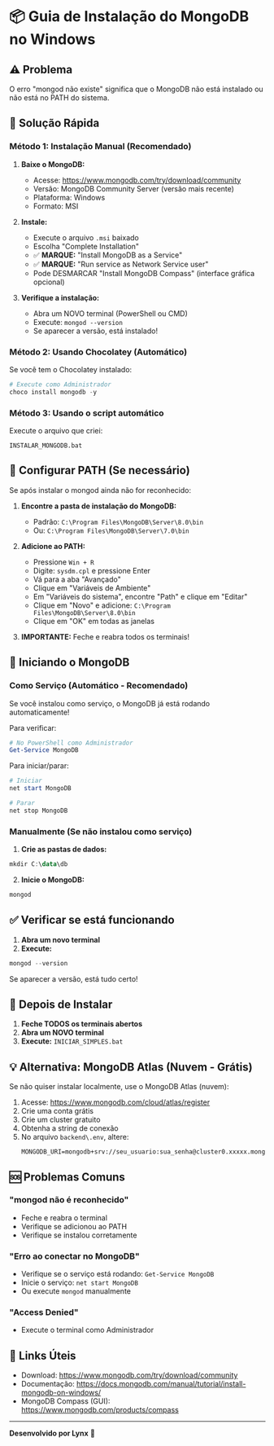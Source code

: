 # 📦 Guia de Instalação do MongoDB no Windows

## ⚠️ Problema
O erro "mongod não existe" significa que o MongoDB não está instalado ou não está no PATH do sistema.

## 🔧 Solução Rápida

### Método 1: Instalação Manual (Recomendado)

1. **Baixe o MongoDB:**
   - Acesse: https://www.mongodb.com/try/download/community
   - Versão: MongoDB Community Server (versão mais recente)
   - Plataforma: Windows
   - Formato: MSI

2. **Instale:**
   - Execute o arquivo `.msi` baixado
   - Escolha "Complete Installation"
   - ✅ **MARQUE:** "Install MongoDB as a Service"
   - ✅ **MARQUE:** "Run service as Network Service user"
   - Pode DESMARCAR "Install MongoDB Compass" (interface gráfica opcional)

3. **Verifique a instalação:**
   - Abra um NOVO terminal (PowerShell ou CMD)
   - Execute: `mongod --version`
   - Se aparecer a versão, está instalado!

### Método 2: Usando Chocolatey (Automático)

Se você tem o Chocolatey instalado:

```powershell
# Execute como Administrador
choco install mongodb -y
```

### Método 3: Usando o script automático

Execute o arquivo que criei:
```
INSTALAR_MONGODB.bat
```

## 🎯 Configurar PATH (Se necessário)

Se após instalar o mongod ainda não for reconhecido:

1. **Encontre a pasta de instalação do MongoDB:**
   - Padrão: `C:\Program Files\MongoDB\Server\8.0\bin`
   - Ou: `C:\Program Files\MongoDB\Server\7.0\bin`

2. **Adicione ao PATH:**
   - Pressione `Win + R`
   - Digite: `sysdm.cpl` e pressione Enter
   - Vá para a aba "Avançado"
   - Clique em "Variáveis de Ambiente"
   - Em "Variáveis do sistema", encontre "Path" e clique em "Editar"
   - Clique em "Novo" e adicione: `C:\Program Files\MongoDB\Server\8.0\bin`
   - Clique em "OK" em todas as janelas

3. **IMPORTANTE:** Feche e reabra todos os terminais!

## 🚀 Iniciando o MongoDB

### Como Serviço (Automático - Recomendado)

Se você instalou como serviço, o MongoDB já está rodando automaticamente!

Para verificar:
```powershell
# No PowerShell como Administrador
Get-Service MongoDB
```

Para iniciar/parar:
```powershell
# Iniciar
net start MongoDB

# Parar
net stop MongoDB
```

### Manualmente (Se não instalou como serviço)

1. **Crie as pastas de dados:**
```powershell
mkdir C:\data\db
```

2. **Inicie o MongoDB:**
```powershell
mongod
```

## ✅ Verificar se está funcionando

1. **Abra um novo terminal**
2. **Execute:**
```powershell
mongod --version
```

Se aparecer a versão, está tudo certo!

## 🔄 Depois de Instalar

1. **Feche TODOS os terminais abertos**
2. **Abra um NOVO terminal**
3. **Execute:** `INICIAR_SIMPLES.bat`

## 💡 Alternativa: MongoDB Atlas (Nuvem - Grátis)

Se não quiser instalar localmente, use o MongoDB Atlas (nuvem):

1. Acesse: https://www.mongodb.com/cloud/atlas/register
2. Crie uma conta grátis
3. Crie um cluster gratuito
4. Obtenha a string de conexão
5. No arquivo `backend\.env`, altere:
   ```
   MONGODB_URI=mongodb+srv://seu_usuario:sua_senha@cluster0.xxxxx.mongodb.net/galaxygens
   ```

## 🆘 Problemas Comuns

### "mongod não é reconhecido"
- Feche e reabra o terminal
- Verifique se adicionou ao PATH
- Verifique se instalou corretamente

### "Erro ao conectar no MongoDB"
- Verifique se o serviço está rodando: `Get-Service MongoDB`
- Inicie o serviço: `net start MongoDB`
- Ou execute `mongod` manualmente

### "Access Denied"
- Execute o terminal como Administrador

## 📝 Links Úteis

- Download: https://www.mongodb.com/try/download/community
- Documentação: https://docs.mongodb.com/manual/tutorial/install-mongodb-on-windows/
- MongoDB Compass (GUI): https://www.mongodb.com/products/compass

---

**Desenvolvido por Lynx** 🌟


